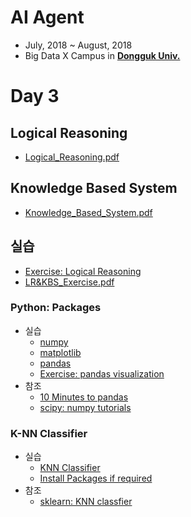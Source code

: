 # AI Agent

- July, 2018 ~ August, 2018
- Big Data X Campus in [**Dongguk Univ.**](http://www.dongguk.edu/mbs/kr/index.jsp)

# Day 3

## Logical Reasoning

- [Logical_Reasoning.pdf](./Logical_Reasoning.pdf)

## Knowledge Based System

- [Knowledge_Based_System.pdf](./Knowledge_Based_System.pdf)

## 실습

- [Exercise: Logical Reasoning](./Day3_Exercise.pdf)
- [LR&KBS_Exercise.pdf](./LR&KBS_Exercise.pdf)

### Python: Packages

- 실습
	- [numpy](./Packages/Numpy.ipynb)
	- [matplotlib](./Packages/Matplotlib.ipynb)
	- [pandas](./Packages/Pandas.ipynb)
	- [Exercise: pandas visualization](./Packages/Pandas_Exercise.ipynb)
- 참조
	- [10 Minutes to pandas](https://pandas.pydata.org/pandas-docs/stable/10min.html#min)
	- [scipy: numpy tutorials](https://docs.scipy.org/doc/numpy/user/quickstart.html)

### K-NN Classifier

- 실습
	- [KNN Classifier](./Classifier/KNN.md)
	- [Install Packages if required](./Packages/pip.md)
- 참조
	- [sklearn: KNN classfier](http://scikit-learn.org/stable/modules/neighbors.html)

